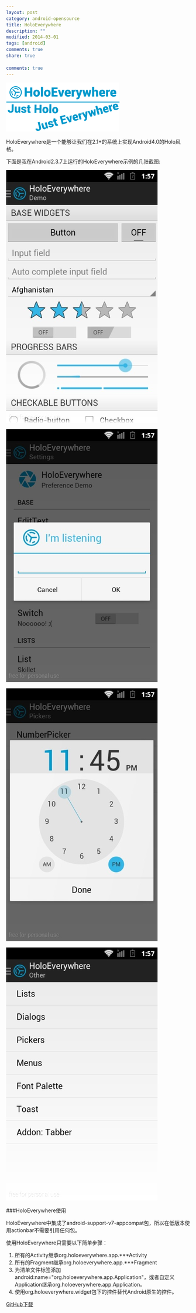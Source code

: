 ```yaml
---
layout: post
category: android-opensource
title: HoloEverywhere
description: ""
modified: 2014-03-01
tags: [android]
comments: true
share: true

comments: true
---
```


![](https://github.com/ITBox/Picture/blob/master/holoeverywhere_logo.png?raw=true)

HoloEverywhere是一个能够让我们在2.1+的系统上实现Android4.0的Holo风格。

下面是我在Android2.3.7上运行的HoloEverywhere示例的几张截图:

![](https://github.com/ITBox/Picture/blob/master/holoeverywhere_1.jpg?raw=true)

![](https://github.com/ITBox/Picture/blob/master/holoeverywhere_2.jpg?raw=true)

![](https://github.com/ITBox/Picture/blob/master/holoeverywhere_3.jpg?raw=true)

![](https://github.com/ITBox/Picture/blob/master/holoeverywhere_4.jpg?raw=true)


###HoloEverywhere使用

HoloEverywhere中集成了android-support-v7-appcompat包，所以在低版本使用actionbar不需要引用任何包。

使用HoloEverywhere只需要以下简单步骤：

1. 所有的Activity继承org.holoeverywhere.app.***Activity
2. 所有的Fragment继承org.holoeverywhere.app.***Fragment
3. 为清单文件<application>标签添加android:name="org.holoeverywhere.app.Application"，或者自定义Application继承org.holoeverywhere.app.Application。
4. 使用org.holoeverywhere.widget包下的控件替代Android原生的控件。
<div markdown="0"><a href="https://github.com/Prototik/HoloEverywhere" class="btn btn-info">GitHub下载</a></div>




